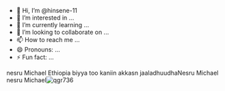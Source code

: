 - 👋 Hi, I’m @hinsene-11
- 👀 I’m interested in ...
- 🌱 I’m currently learning ...
- 💞️ I’m looking to collaborate on ...
- 📫 How to reach me ...
- 😄 Pronouns: ...
- ⚡ Fun fact: ...

<!---
hinsene-11/hinsene-11 is a ✨ special ✨ repository because its `README.md` (this file) appears on your GitHub profile.
You can click the Preview link to take a look at your changes.
--->
nesru Michael Ethiopia biyya too kaniin akkasn jaaladhuudhaNesru Michael
nesru Michael![qgr736](https://github.com/user-attachments/assets/fc774f72-00dd-4a4b-bd7b-5a17eecf6c45)
